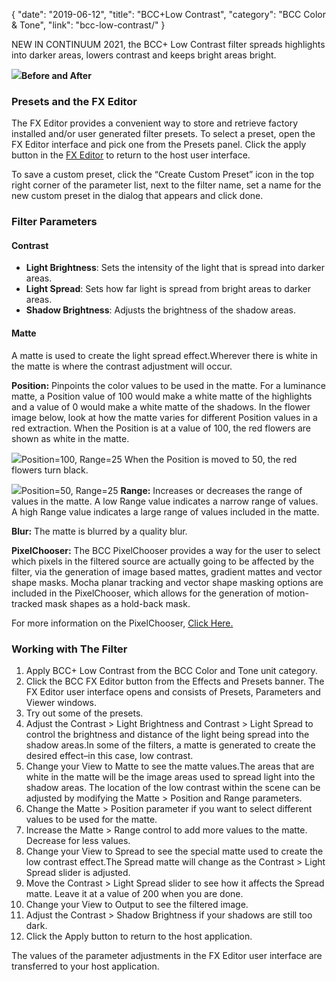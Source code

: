 {
"date": "2019-06-12",
"title": "BCC+Low Contrast",
"category": "BCC Color & Tone",
"link": "bcc-low-contrast/"
}

 
NEW IN CONTINUUM 2021, the BCC+ Low Contrast filter spreads highlights into darker areas, lowers contrast and keeps bright areas bright. 


![](https://borisfx-com-res.cloudinary.com/image/upload//documentation/continuum/uploads/2020/10/Image_302.png)**Before and After**  

### Presets and the FX Editor


The FX Editor provides a convenient way to store and retrieve factory installed and/or user generated filter presets. To select a preset, open the FX Editor interface and pick one from the Presets panel. Click the apply button in the [FX Editor](/documentation/continuum/bcc-fx-editor) to return to the host user interface. 


To save a custom preset, click the “Create Custom Preset” icon in the top right corner of the parameter list, next to the filter name, set a name for the new custom preset in the dialog that appears and click done. 


### Filter Parameters


#### Contrast


* **Light Brightness**: Sets the intensity of the light that is spread into darker areas.
* **Light Spread**: Sets how far light is spread from bright areas to darker areas.
* **Shadow Brightness**: Adjusts the brightness of the shadow areas.


#### Matte


A matte is used to create the light spread effect.Wherever there is white in the matte is where the contrast adjustment will occur. 


**Position:** Pinpoints the color values to be used in the matte. For a luminance matte, a Position value of 100 would make a white matte of the highlights and a value of 0 would make a white matte of the shadows. In the flower image below, look at how the matte varies for different Position values in a red extraction. When the Position is at a value of 100, the red flowers are shown as white in the matte.


![](https://borisfx-com-res.cloudinary.com/image/upload//documentation/continuum/uploads/2020/10/Image_349.gif)Position=100, Range=25
When the Position is moved to 50, the red flowers turn black.


![](https://borisfx-com-res.cloudinary.com/image/upload//documentation/continuum/uploads/2020/10/Image_350.gif)Position=50, Range=25
**Range:** Increases or decreases the range of values in the matte. A low Range value indicates a narrow range of values. A high Range value indicates a large range of values included in the matte.


**Blur:** The matte is blurred by a quality blur.


**PixelChooser:**  The BCC PixelChooser provides a way for the user to select which pixels in the filtered source are actually going to be affected by the filter, via the generation of image based mattes, gradient mattes and vector shape masks. Mocha planar tracking and vector shape masking options are included in the PixelChooser, which allows for the generation of motion-tracked mask shapes as a hold-back mask. 


For more information on the PixelChooser, [Click Here.﻿](/documentation/continuum/)


### Working with The Filter


1. Apply BCC+ Low Contrast from the BCC Color and Tone unit category.
2. Click the BCC FX Editor button from the Effects and Presets banner. The FX Editor user interface opens and consists of Presets, Parameters and Viewer windows.
3. Try out some of the presets.
4. Adjust the Contrast > Light Brightness and Contrast > Light Spread to control the brightness and distance of the light being spread into the shadow areas.In some of the filters, a matte is generated to create the desired effect–in this case, low contrast.
5. Change your View to Matte to see the matte values.The areas that are white in the matte will be the image areas used to spread light into the shadow areas. The location of the low contrast within the scene can be adjusted by modifying the Matte > Position and Range parameters.
6. Change the Matte > Position parameter if you want to select different values to be used for the matte.
7. Increase the Matte > Range control to add more values to the matte. Decrease for less values.
8. Change your View to Spread to see the special matte used to create the low contrast effect.The Spread matte will change as the Contrast > Light Spread slider is adjusted.
9. Move the Contrast > Light Spread slider to see how it affects the Spread matte. Leave it at a value of 200 when you are done.
10. Change your View to Output to see the filtered image.
11. Adjust the Contrast > Shadow Brightness if your shadows are still too dark.
12. Click the Apply button to return to the host application.


The values of the parameter adjustments in the FX Editor user interface are transferred to your host application.



